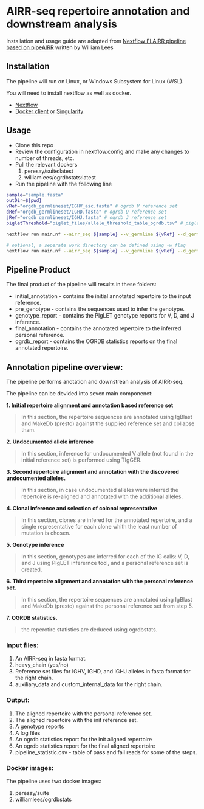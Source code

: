 # AIRR-seq repertoire annotation and downstream analysis


Installation and usage guide are adapted from [Nextflow FLAIRR pipeline based on pipeAIRR](https://github.com/williamdlees/flairr_dsl2) written by William Lees

## Installation

The pipeline will run on Linux, or Windows Subsystem for Linux (WSL).

You will need to install nextflow as well as docker.

- [Nextflow](https://www.nextflow.io/)
- [Docker client](https://www.docker.com/) or [Singularity](https://sylabs.io/guides/3.7/user-guide/quick_start.html)


## Usage

- Clone this repo
- Review the configuration in nextflow.config and make any changes to number of threads, etc.
- Pull the relevant dockers
  1. peresay/suite:latest
  2. williamlees/ogrdbstats:latest
- Run the pipeline with the following line
 
```bash
sample="sample.fasta"
outDir=${pwd}
vRef="orgdb_germlineset/IGHV_asc.fasta" # ogrdb V reference set
dRef="orgdb_germlineset/IGHD.fasta" # ogrdb D reference set
jRef="orgdb_germlineset/IGHJ.fasta" # ogrdb J reference set
pigletThreshold="piglet_files/allele_threshold_table_ogrdb.tsv" # piglet allele based genotype threshold table

nextflow run main.nf --airr_seq ${sample} --v_germline ${vRef} --d_germline ${dRef} --j_germline ${jRef} --allele_threshold_table ${pigletThreshold} --outdir ${outDir}

# optional, a seperate work directory can be defined using -w flag
nextflow run main.nf --airr_seq ${sample} --v_germline ${vRef} --d_germline ${dRef} --j_germline ${jRef} --allele_threshold_table ${pigletThreshold} --outdir ${outDir} -w ${work}
```

## Pipeline Product

The final product of the pipeline will results in these folders:

- initial_annotation - contains the initial annotated repertoire to the input reference.
- pre_genotype - contains the sequences used to infer the genotype.
- genotype_report - contains the PIgLET genotype reports for V, D, and J inference.
- final_annotation - contains the annotated repertoire to the inferred personal reference.
- ogrdb_report - contains the OGRDB statistics reports on the final annotated repertoire.


## Annotation pipeline overview:

The pipeline performs anotation and downstrean analysis of AIRR-seq.

The pipeline can be devided into seven main componenet:

**1. Initial repertoire alignment and annotation based reference set**

> In this section, the repertoire sequences are annotated using IgBlast and MakeDb (presto) against the supplied reference set and collapse tham.

**2. Undocumented allele inference**

> In this section, inference for undocumented V allele (not found in the initial reference set) is performed using TIgGER.

**3. Second repertoire alignment and annotation with the discovered undocumented alleles.**

> In this section, in case undocumented alleles were inferred the repertoire is re-aligned and annotated with the additional alleles.

**4. Clonal inference and selection of colonal representative**

> In this section, clones are infered for the annotated repertoire, and a single representative for each clone whith the least number of mutation is chosen.

**5. Genotype inference**

> In this section, genotypes are inferred for each of the IG calls: V, D, and J using PIgLET inferernce tool, and a personal reference set is created.

**6. Third repertoire alignment and annotation with the personal reference set.**

> In this section, the repertoire sequences are annotated using IgBlast and MakeDb (presto) against the personal reference set from step 5.

**7. OGRDB statistics.**

> the reperotire statistics are deduced using ogrdbstats.


### Input files:

1. An AIRR-seq in fasta format.
2. heavy_chain (yes/no)
4. Reference set files for IGHV, IGHD, and IGHJ alleles in fasta format for the right chain.
5. auxiliary_data and custom_internal_data for the right chain.

### Output:

1. The aligned repertoire with the personal reference set.
2. The aligned repertoire with the init reference set.
3. A genotype reports
4. A log files
5. An ogrdb statistics report for the init aligned repertoire
6. An ogrdb statistics report for the final aligned repertoire
7. pipeline_statistic.csv - table of pass and fail reads for some of the steps.

### Docker images: 

The pipeline uses two docker images:

1. peresay/suite
2. williamlees/ogrdbstats



